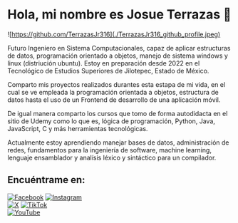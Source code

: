 # Hola, mi nombre es Josue Terrazas 👋

![https://github.com/TerrazasJr316](./TerrazasJr316_github_profile.jpeg)

Futuro Ingeniero en Sistema Computacionales, capaz de aplicar estructuras de datos, programación orientado a objetos, manejo de sistema windows y linux (distriución ubuntu). Estoy en preparación desde 2022 en el Tecnológico de Estudios Superiores de Jilotepec, Estado de México.

Comparto mis proyectos realizados durantes esta estapa de mi vida, en el cual se ve empleada la programación orientada a objetos, estructura de datos hasta el uso de un Frontend de desarrollo de una aplicación móvil.

De igual manera comparto los cursos que tomo de forma autodidacta en el sitio de Udemy como lo que es, lógica de programación, Python, Java, JavaScript, C y más herramientas tecnológicas.

Actualmente estoy aprendiendo manejar bases de datos, administración de redes, fundamentos para la ingeniería de software, machine learning, lenguaje ensamblador y analísis léxico y sintáctico para un compilador.

## Encuéntrame en:

[![Facebook](https://img.shields.io/badge/Facebook-%40Josu%C3%A9_Terrazas-0866FF?style=for-the-badge&logo=Facebook&logoColor=withe&labelColor=101010)](https://facebook.com/josue.terrazasmendoza)
[![Instagram](https://img.shields.io/badge/Instagram-%40jos__mdz316-E4405F?style=for-the-badge&logo=Instagram&logoColor=white&labelColor=101010)](https://instagram.com/jos_mdz316/)</br>
[![X](https://img.shields.io/badge/Twitter-%40JosueMe52031523-000000?style=for-the-badge&logo=X&logoColor=withe&labelColor=101010)](https://x.com/JosueMe52031523)
[![TikTok](https://img.shields.io/badge/TikTok-%40terrazasj316-17AEB9?style=for-the-badge&logo=TikTok&logoColor=withe&labelColor=101010)](https://tiktok.com/@terrazasj316)</br>
[![YouTube](https://img.shields.io/badge/YouTube-Josue_Terrazas_Mendoza-FF0000?style=for-the-badge&logo=YouTube&logoColor=white&labelColor=101010)](https://youtube.com/@terrazasmendozajosue7523)
